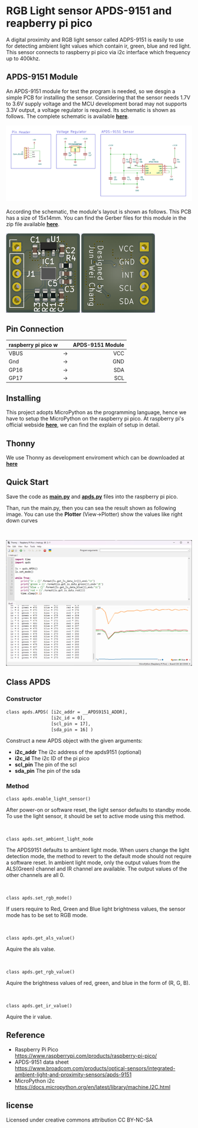 # RGB Light sensor APDS-9151 and reapberry pi pico
A digital proximity and RGB light sensor called ADPS-9151 is easily to use for detecting ambient light values which contain ir, green, blue and red light. This  sensor connects to raspberry pi pico via i2c interface which frequency up to 400khz.

## APDS-9151 Module
An APDS-9151 module for test the program is needed, so we desgin a simple PCB for installing the sensor. 
Considering that the sensor needs 1.7V to 3.6V supply voltage and the MCU development borad may not supports 3.3V output, a voltage regulator is required.
Its schematic is shown as follows. The complete schematic is available [__here__](./module/APDS9151_Module.pdf).
<br>
<br>
![](./img/sch.png)
<br>
<br>
According the schematic, the module's layout is shown as follows. This PCB has a size of 15x14mm. You can find the Gerber files for this module in the zip file available [__here__](./module/gerber.zip).
<br>
<br>
<img src="./img/PCB_f.png" alt="image" width="200" height="auto">
<img src="./img/PCB_b.png" alt="image" width="200" height="auto">

## Pin Connection
| raspberry pi pico w | | APDS-9151 Module|
| :--- | :---: |---: |
| VBUS | -> | VCC |
| Gnd | -> | GND |
| GP16 | -> | SDA |
| GP17 | -> | SCL |
## Installing
This project adopts MicroPython as the programming language, hence we have to setup the MicroPython on the raspberry pi pico. At raspberry pi's official webside [__here__](https://www.raspberrypi.com/documentation/microcontrollers/micropython.html), we can find the explain of setup in detail.

## Thonny
We use Thonny as development enviroment which can be downloaded at [__here__](https://thonny.org/)

## Quick Start
Save the code as [__main.py__](./main.py) and [__apds.py__](./apds.py) files into the raspberry pi pico.


Than, run the main.py, then you can sea the result shown as following image. You can use the __Plotter__ (View->Plotter) show the values like right down curves

<br>

![image](./img/result.png)

## Class APDS
### Constructor

    class apds.APDS( [i2c_addr = __APDS9151_ADDR],
                     [i2c_id = 0],
                     [scl_pin = 17],
                     [sda_pin = 16] )

Construct a new APDS object with the given arguments:
* __i2c_addr__ The i2c address of the apds9151 (optional)
* __i2c_id__ The i2c ID of the pi pico
* __scl_pin__ The pin of the scl
* __sda_pin__ The pin of the sda

### Method

    class apds.enable_light_sensor()
After power-on or software reset, the light sensor defaults to standby mode. To use the light sensor, it should be set to active mode using this method.

<br>

    class apds.set_ambient_light_mode

The APDS9151 defaults to ambient light mode. When users change the light detection mode, the method to revert to the default mode should not require a software reset. In ambient light mode, only the output values from the ALS(Green) channel and IR channel are available. The output values of the other channels are all 0.

<br>

    class apds.set_rgb_mode()

 If users require to Red, Green and Blue light brightness values, the sensor mode has to be set to RGB mode.


<br>

    class apds.get_als_value()

Aquire the als valse.


<br>

    class apds.get_rgb_value()

Aquire the brightness values of red, green, and blue in the form of (R, G, B).

<br>

    class apds.get_ir_value()

Aquire the ir value.

## Reference
* Raspberry Pi Pico <br>
https://www.raspberrypi.com/products/raspberry-pi-pico/
* APDS-9151 data sheet<br>
https://www.broadcom.com/products/optical-sensors/integrated-ambient-light-and-proximity-sensors/apds-9151
* MicroPython i2c<br>
https://docs.micropython.org/en/latest/library/machine.I2C.html

## license
Licensed under creative commons attribution CC BY-NC-SA
